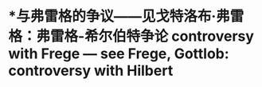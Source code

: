 # \*与弗雷格的争议——见戈特洛布·弗雷格：弗雷格-希尔伯特争论 controversy with Frege — see Frege, Gottlob: controversy with Hilbert
